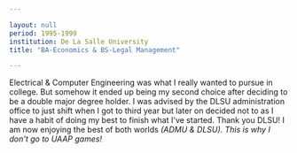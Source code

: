 ```yaml
---

layout: null 
period: 1995-1999 
institution: De La Salle University
title: "BA-Economics & BS-Legal Management"

---
```


Electrical & Computer Engineering was what I really wanted to pursue in college. But somehow it ended up being my second choice after deciding to be a double major degree holder.  I was advised by the DLSU administration office to just shift when I got to third year but later on decided not to as I have a habit of doing my best to finish what I've started. Thank you DLSU! I am now enjoying the best of both worlds *(ADMU & DLSU). This is why I don't go to UAAP games!* 
